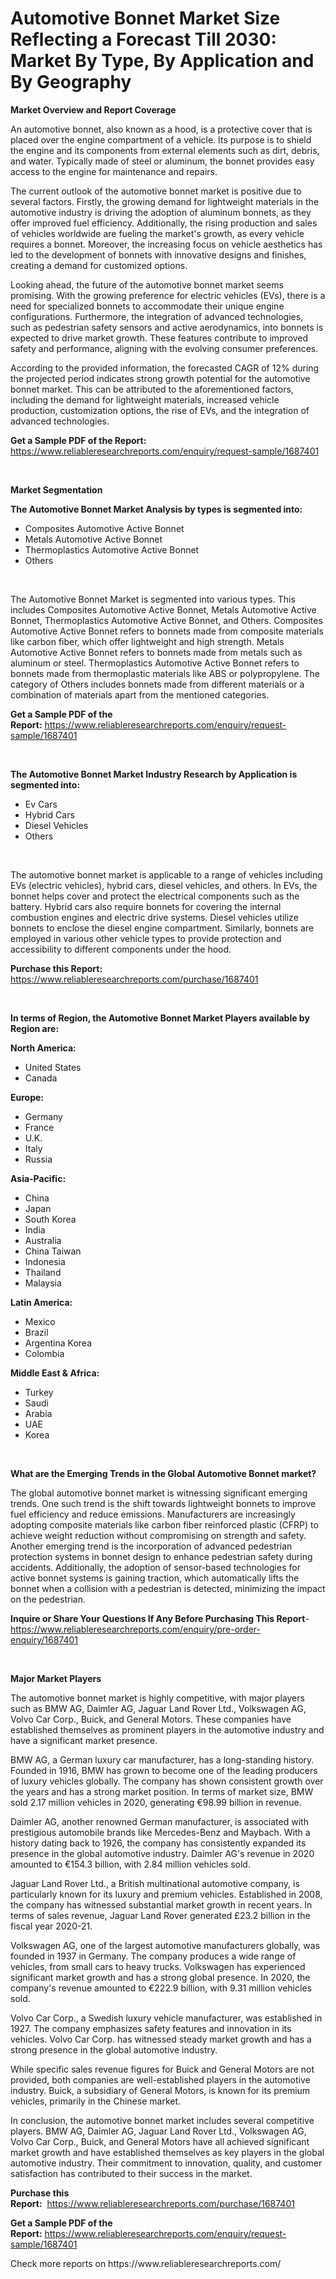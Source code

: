 <p><h1>Automotive Bonnet Market Size Reflecting a Forecast Till 2030: Market By Type, By Application and By Geography</h1></p><p><strong>Market Overview and Report Coverage</strong></p>
<p><p>An automotive bonnet, also known as a hood, is a protective cover that is placed over the engine compartment of a vehicle. Its purpose is to shield the engine and its components from external elements such as dirt, debris, and water. Typically made of steel or aluminum, the bonnet provides easy access to the engine for maintenance and repairs.</p><p>The current outlook of the automotive bonnet market is positive due to several factors. Firstly, the growing demand for lightweight materials in the automotive industry is driving the adoption of aluminum bonnets, as they offer improved fuel efficiency. Additionally, the rising production and sales of vehicles worldwide are fueling the market's growth, as every vehicle requires a bonnet. Moreover, the increasing focus on vehicle aesthetics has led to the development of bonnets with innovative designs and finishes, creating a demand for customized options.</p><p>Looking ahead, the future of the automotive bonnet market seems promising. With the growing preference for electric vehicles (EVs), there is a need for specialized bonnets to accommodate their unique engine configurations. Furthermore, the integration of advanced technologies, such as pedestrian safety sensors and active aerodynamics, into bonnets is expected to drive market growth. These features contribute to improved safety and performance, aligning with the evolving consumer preferences.</p><p>According to the provided information, the forecasted CAGR of 12% during the projected period indicates strong growth potential for the automotive bonnet market. This can be attributed to the aforementioned factors, including the demand for lightweight materials, increased vehicle production, customization options, the rise of EVs, and the integration of advanced technologies.</p></p>
<p><strong>Get a Sample PDF of the Report:</strong> <a href="https://www.reliableresearchreports.com/enquiry/request-sample/1687401">https://www.reliableresearchreports.com/enquiry/request-sample/1687401</a></p>
<p>&nbsp;</p>
<p><strong>Market Segmentation</strong></p>
<p><strong>The Automotive Bonnet Market Analysis by types is segmented into:</strong></p>
<p><ul><li>Composites Automotive Active Bonnet</li><li>Metals Automotive Active Bonnet</li><li>Thermoplastics Automotive Active Bonnet</li><li>Others</li></ul></p>
<p>&nbsp;</p>
<p><p>The Automotive Bonnet Market is segmented into various types. This includes Composites Automotive Active Bonnet, Metals Automotive Active Bonnet, Thermoplastics Automotive Active Bonnet, and Others. Composites Automotive Active Bonnet refers to bonnets made from composite materials like carbon fiber, which offer lightweight and high strength. Metals Automotive Active Bonnet refers to bonnets made from metals such as aluminum or steel. Thermoplastics Automotive Active Bonnet refers to bonnets made from thermoplastic materials like ABS or polypropylene. The category of Others includes bonnets made from different materials or a combination of materials apart from the mentioned categories.</p></p>
<p><strong>Get a Sample PDF of the Report:</strong>&nbsp;<a href="https://www.reliableresearchreports.com/enquiry/request-sample/1687401">https://www.reliableresearchreports.com/enquiry/request-sample/1687401</a></p>
<p>&nbsp;</p>
<p><strong>The Automotive Bonnet Market Industry Research by Application is segmented into:</strong></p>
<p><ul><li>Ev Cars</li><li>Hybrid Cars</li><li>Diesel Vehicles</li><li>Others</li></ul></p>
<p>&nbsp;</p>
<p><p>The automotive bonnet market is applicable to a range of vehicles including EVs (electric vehicles), hybrid cars, diesel vehicles, and others. In EVs, the bonnet helps cover and protect the electrical components such as the battery. Hybrid cars also require bonnets for covering the internal combustion engines and electric drive systems. Diesel vehicles utilize bonnets to enclose the diesel engine compartment. Similarly, bonnets are employed in various other vehicle types to provide protection and accessibility to different components under the hood.</p></p>
<p><strong>Purchase this Report:</strong>&nbsp; <a href="https://www.reliableresearchreports.com/purchase/1687401">https://www.reliableresearchreports.com/purchase/1687401</a></p>
<p>&nbsp;</p>
<p><strong>In terms of Region, the Automotive Bonnet Market Players available by Region are:</strong></p>
<p>
    <p> <strong> North America: </strong>
        <ul>
            <li>United States</li>
            <li>Canada</li>
        </ul>
        </p> 
    <p> <strong> Europe: </strong>
        <ul>
            <li>Germany</li>
            <li>France</li>
            <li>U.K.</li>
            <li>Italy</li>
            <li>Russia</li>
        </ul>
        </p> 
    <p> <strong> Asia-Pacific: </strong>
        <ul>
            <li>China</li>
            <li>Japan</li>
            <li>South Korea</li>
            <li>India</li>
            <li>Australia</li>
            <li>China Taiwan</li>
            <li>Indonesia</li>
            <li>Thailand</li>
            <li>Malaysia</li>
        </ul>
        </p> 
    <p> <strong> Latin America: </strong>
        <ul>
            <li>Mexico</li>
            <li>Brazil</li>
            <li>Argentina Korea</li>
            <li>Colombia</li>
        </ul>
        </p> 
    <p> <strong> Middle East & Africa: </strong>
        <ul>
            <li>Turkey</li>
            <li>Saudi</li>
            <li>Arabia</li>
            <li>UAE</li>
            <li>Korea</li>
        </ul>
    </p>
    </p>
<p>&nbsp;</p>
<p><strong>What are the Emerging Trends in the Global Automotive Bonnet market?</strong></p>
<p><p>The global automotive bonnet market is witnessing significant emerging trends. One such trend is the shift towards lightweight bonnets to improve fuel efficiency and reduce emissions. Manufacturers are increasingly adopting composite materials like carbon fiber reinforced plastic (CFRP) to achieve weight reduction without compromising on strength and safety. Another emerging trend is the incorporation of advanced pedestrian protection systems in bonnet design to enhance pedestrian safety during accidents. Additionally, the adoption of sensor-based technologies for active bonnet systems is gaining traction, which automatically lifts the bonnet when a collision with a pedestrian is detected, minimizing the impact on the pedestrian.</p></p>
<p><strong>Inquire or Share Your Questions If Any Before Purchasing This Report</strong>- <a href="https://www.reliableresearchreports.com/enquiry/pre-order-enquiry/1687401">https://www.reliableresearchreports.com/enquiry/pre-order-enquiry/1687401</a></p>
<p>&nbsp;</p>
<p><strong>Major Market Players</strong></p>
<p><p>The automotive bonnet market is highly competitive, with major players such as BMW AG, Daimler AG, Jaguar Land Rover Ltd., Volkswagen AG, Volvo Car Corp., Buick, and General Motors. These companies have established themselves as prominent players in the automotive industry and have a significant market presence.</p><p>BMW AG, a German luxury car manufacturer, has a long-standing history. Founded in 1916, BMW has grown to become one of the leading producers of luxury vehicles globally. The company has shown consistent growth over the years and has a strong market position. In terms of market size, BMW sold 2.17 million vehicles in 2020, generating €98.99 billion in revenue.</p><p>Daimler AG, another renowned German manufacturer, is associated with prestigious automobile brands like Mercedes-Benz and Maybach. With a history dating back to 1926, the company has consistently expanded its presence in the global automotive industry. Daimler AG's revenue in 2020 amounted to €154.3 billion, with 2.84 million vehicles sold.</p><p>Jaguar Land Rover Ltd., a British multinational automotive company, is particularly known for its luxury and premium vehicles. Established in 2008, the company has witnessed substantial market growth in recent years. In terms of sales revenue, Jaguar Land Rover generated £23.2 billion in the fiscal year 2020-21.</p><p>Volkswagen AG, one of the largest automotive manufacturers globally, was founded in 1937 in Germany. The company produces a wide range of vehicles, from small cars to heavy trucks. Volkswagen has experienced significant market growth and has a strong global presence. In 2020, the company's revenue amounted to €222.9 billion, with 9.31 million vehicles sold.</p><p>Volvo Car Corp., a Swedish luxury vehicle manufacturer, was established in 1927. The company emphasizes safety features and innovation in its vehicles. Volvo Car Corp. has witnessed steady market growth and has a strong presence in the global automotive industry.</p><p>While specific sales revenue figures for Buick and General Motors are not provided, both companies are well-established players in the automotive industry. Buick, a subsidiary of General Motors, is known for its premium vehicles, primarily in the Chinese market.</p><p>In conclusion, the automotive bonnet market includes several competitive players. BMW AG, Daimler AG, Jaguar Land Rover Ltd., Volkswagen AG, Volvo Car Corp., Buick, and General Motors have all achieved significant market growth and have established themselves as key players in the global automotive industry. Their commitment to innovation, quality, and customer satisfaction has contributed to their success in the market.</p></p>
<p><strong>Purchase this Report:</strong>&nbsp;&nbsp;<a href="https://www.reliableresearchreports.com/purchase/1687401">https://www.reliableresearchreports.com/purchase/1687401</a></p>
<p></p>
<p><strong>Get a Sample PDF of the Report:</strong>&nbsp;<a href="https://www.reliableresearchreports.com/enquiry/request-sample/1687401">https://www.reliableresearchreports.com/enquiry/request-sample/1687401</a></p>
<p>Check more reports on https://www.reliableresearchreports.com/</p>
